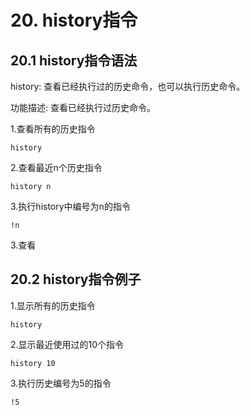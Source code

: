 # 20. history指令

## 20.1 history指令语法
history: 查看已经执行过的历史命令，也可以执行历史命令。

功能描述: 查看已经执行过历史命令。

1.查看所有的历史指令
```
history
```

2.查看最近n个历史指令
```
history n
```

3.执行history中编号为n的指令
```
!n
```

3.查看

## 20.2 history指令例子
1.显示所有的历史指令
```
history
```

2.显示最近使用过的10个指令

```
history 10
```

3.执行历史编号为5的指令
```
!5
```

